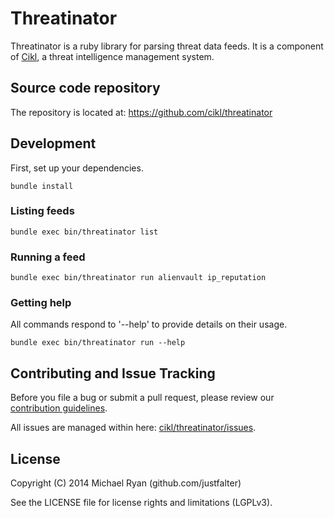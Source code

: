 # Threatinator
Threatinator is a ruby library for parsing threat data feeds. It is a component of [Cikl](https://github.com/cikl/cikl), a threat intelligence management system. 
## Source code repository

The repository is located at: https://github.com/cikl/threatinator

## Development

First, set up your dependencies.

```
bundle install
```

### Listing feeds

```
bundle exec bin/threatinator list
```

### Running a feed

```
bundle exec bin/threatinator run alienvault ip_reputation
```

### Getting help

All commands respond to '--help' to provide details on their usage. 

```
bundle exec bin/threatinator run --help
```

## Contributing and Issue Tracking

Before you file a bug or submit a pull request, please review our 
[contribution guidelines](https://github.com/cikl/cikl/wiki/Contributing).

All issues are managed within here: [cikl/threatinator/issues](https://github.com/cikl/threatinator/issues).

## License
Copyright (C) 2014 Michael Ryan (github.com/justfalter)

See the LICENSE file for license rights and limitations (LGPLv3).
